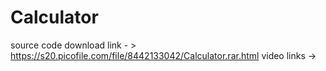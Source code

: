 # Calculator
source code download link - > https://s20.picofile.com/file/8442133042/Calculator.rar.html
video links ->
